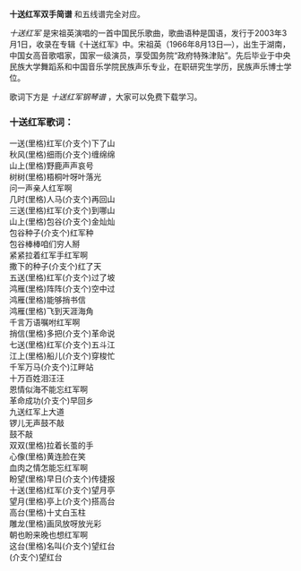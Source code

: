 

**十送红军双手简谱** 和五线谱完全对应。

_十送红军_
是宋祖英演唱的一首中国民乐歌曲，歌曲语种是国语，发行于2003年3月1日，收录在专辑《十送红军》中。宋祖英（1966年8月13日—），出生于湖南，中国女高音歌唱家，国家一级演员，享受国务院“政府特殊津贴”。先后毕业于中央民族大学舞蹈系和中国音乐学院民族声乐专业，在职研究生学历，民族声乐博士学位。

歌词下方是 _十送红军钢琴谱_ ，大家可以免费下载学习。

### 十送红军歌词：

一送(里格)红军(介支个)下了山  
秋风(里格)细雨(介支个)缠绵绵  
山上(里格)野鹿声声哀号  
树树(里格)梧桐叶呀叶落光  
问一声亲人红军啊  
几时(里格)人马(介支个)再回山  
三送(里格)红军(介支个)到哪山  
山上(里格)包谷(介支个)金灿灿  
包谷种子(介支个)红军种  
包谷棒棒咱们穷人掰  
紧紧拉着红军手红军啊  
撒下的种子(介支个)红了天  
五送(里格)红军(介支个)过了坡  
鸿雁(里格)阵阵(介支个)空中过  
鸿雁(里格)能够捎书信  
鸿雁(里格)飞到天涯海角  
千言万语嘱咐红军啊  
捎信(里格)多把(介支个)革命说  
七送(里格)红军(介支个)五斗江  
江上(里格)船儿(介支个)穿梭忙  
千军万马(介支个)江畔站  
十万百姓泪汪汪  
恩情似海不能忘红军啊  
革命成功(介支个)早回乡  
九送红军上大道  
锣儿无声鼓不敲  
鼓不敲  
双双(里格)拉着长茧的手  
心像(里格)黄连脸在笑  
血肉之情怎能忘红军啊  
盼望(里格)早日(介支个)传捷报  
十送(里格)红军(介支个)望月亭  
望月(里格)亭上(介支个)搭高台  
高台(里格)十丈白玉柱  
雕龙(里格)画凤放呀放光彩  
朝也盼来晚也想红军啊  
这台(里格)名叫(介支个)望红台  
(介支个)望红台

